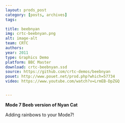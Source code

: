 ```yaml
---
layout: prods_post
category: [posts, archives]
tags: 

title: beebnyan
img: crtc-beebnyan.png
alt: image-alt
team: CRTC
authors: 
year: 2011
type: Graphics Demo
platform: BBC Master
download: crtc-beebnyan.ssd
source: https://github.com/crtc-demos/beebnyan
pouet: http://www.pouet.net/prod.php?which=57734
video: https://www.youtube.com/watch?v=LrmEB-DpZGQ


---
```


**Mode 7 Beeb version of Nyan Cat**

Adding rainbows to your Mode7!


